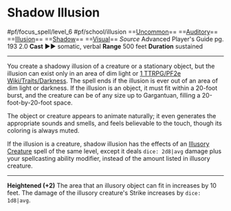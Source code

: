 # Shadow Illusion
#pf/focus_spell/level_6 #pf/school/illusion 
==[Uncommon](../../../Traits/Uncommon.md)== ==[Auditory](../../../Traits/Auditory.md)== ==[Illusion](../../../Traits/Illusion.md)== ==[Shadow](../../../Traits/Shadow.md)== ==[Visual](../../../Traits/Visual.md)==
*Source* Advanced Player's Guide pg. 193 2.0
**Cast** ►► somatic, verbal
**Range** 500 feet
**Duration** sustained

---
You create a shadowy illusion of a creature or a stationary object, but the illusion can exist only in an area of dim light or [1 TTRPG/PF2e Wiki/Traits/Darkness](1%20TTRPG/PF2e%20Wiki/Traits/Darkness). The spell ends if the illusion is ever out of an area of dim light or darkness. If the illusion is an object, it must fit within a 20-foot burst, and the creature can be of any size up to Gargantuan, filling a 20-foot-by-20-foot space.

The object or creature appears to animate naturally; it even generates the appropriate sounds and smells, and feels believable to the touch, though its coloring is always muted.

If the illusion is a creature, shadow illusion has the effects of an [Illusory Creature](../../Spells/Level%202/Illusory%20Creature.md) spell of the same level, except it deals `dice: 2d8|avg` damage plus your spellcasting ability modifier, instead of the amount listed in illusory creature.

<hr>

**Heightened (+2)** The area that an illusory object can fit in increases by 10 feet. The damage of the illusory creature's Strike increases by `dice: 1d8|avg`.